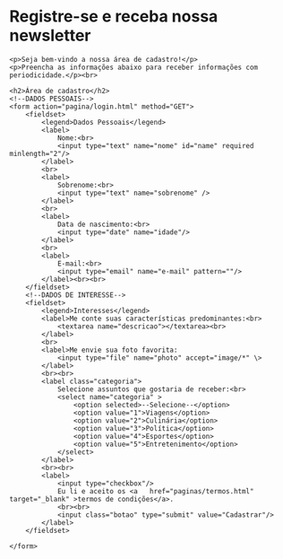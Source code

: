 <!DOCTYPE html>
<html lang="pt-br">
<head>
    <meta charset="UTF-8">
    <meta http-equiv="X-UA-Compatible" content="IE=edge">
    <meta name="viewport" content="width=device-width, initial-scale=1.0">
    <title>Registre-se</title>
    <link rel="stylesheet" href="style.css"/>
</head>

<body>
    <!--CABEÇALHO-->
    <h1>Registre-se e receba nossa newsletter</h1>

    <p>Seja bem-vindo a nossa área de cadastro!</p> 
    <p>Preencha as informações abaixo para receber informações com periodicidade.</p><br>      
    
    <h2>Área de cadastro</h2>
    <!--DADOS PESSOAIS-->
    <form action="pagina/login.html" method="GET">
        <fieldset>
            <legend>Dados Pessoais</legend>
            <label>
                Nome:<br>
                <input type="text" name="nome" id="name" required minlength="2"/>
            </label>
            <br>
            <label>
                Sobrenome:<br>
                <input type="text" name="sobrenome" />
            </label>
            <br>
            <label>
                Data de nascimento:<br>
                <input type="date" name="idade"/>
            </label>
            <br>
            <label>
                E-mail:<br>
                <input type="email" name="e-mail" pattern=""/>
            </label><br><br>
        </fieldset>    
        <!--DADOS DE INTERESSE-->
        <fieldset>
            <legend>Interesses</legend>
            <label>Me conte suas características predominantes:<br>
                <textarea name="descricao"></textarea><br>
            </label>
            <br>
            <label>Me envie sua foto favorita:
                <input type="file" name="photo" accept="image/*" \>
            </label>
            <br><br>
            <label class="categoria">
                Selecione assuntos que gostaria de receber:<br>
                <select name="categoria" >
                    <option selected>--Selecione--</option>
                    <option value="1">Viagens</option>
                    <option value="2">Culinária</option>
                    <option value="3">Política</option>
                    <option value="4">Esportes</option>
                    <option value="5">Entretenimento</option>
                </select>
            </label>
            <br><br>
            <label>
                <input type="checkbox"/>
                Eu li e aceito os <a   href="paginas/termos.html" target="_blank" >termos de condições</a>.
                <br><br>
                <input class="botao" type="submit" value="Cadastrar"/>
            </label>
        </fieldset>

    </form> 
</body>
</html>
